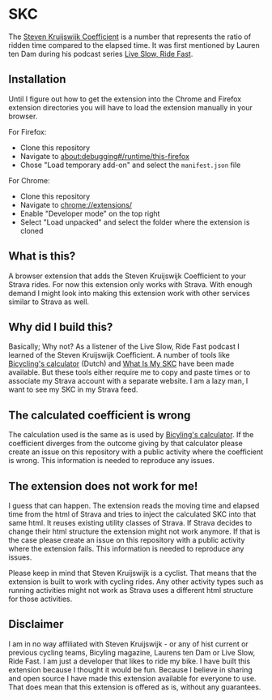 # SKC
The [Steven Kruijswijk Coefficient](https://www.bicycling.com/nl/stijl/a26851320/de-steven-kruijswijk-coefficient/) is a number that represents the ratio of ridden time compared to the elapsed time. It was first mentioned by Lauren ten Dam during his podcast series [Live Slow, Ride Fast](https://www.liveslowridefast.com/).

## Installation
Until I figure out how to get the extension into the Chrome and Firefox extension directories you will have to load the extension manually in your browser.

For Firefox:
- Clone this repository
- Navigate to [about:debugging#/runtime/this-firefox](about:debugging#/runtime/this-firefox)
- Chose "Load temporary add-on" and select the `manifest.json` file

For Chrome:
- Clone this repository
- Navigate to [chrome://extensions/](chrome://extensions/)
- Enable "Developer mode" on the top right
- Select "Load unpacked" and select the folder where the extension is cloned

## What is this?
A browser extension that adds the Steven Kruijswijk Coefficient to your Strava rides. For now this extension only works with Strava. With enough demand I might look into making this extension work with other services similar to Strava as well.

## Why did I build this?
Basically; Why not? As a listener of the Live Slow, Ride Fast podcast I learned of the Steven Kruijswijk Coefficient. A number of tools like [Bicycling's calculator](https://tools.bicycling.nl/steven-kruijswijk-coefficient) (Dutch) and [What Is My SKC](https://whatismyskc.com/) have been made available. But these tools either require me to copy and paste times or to associate my Strava account with a separate website. I am a lazy man, I want to see my SKC in my Strava feed. 

## The calculated coefficient is wrong
The calculation used is the same as is used by [Bicyling's calculator](https://tools.bicycling.nl/steven-kruijswijk-coefficient). If the coefficient diverges from the outcome giving by that calculator please create an issue on this repository with a public activity where the coefficient is wrong. This information is needed to reproduce any issues.

## The extension does not work for me!
I guess that can happen. The extension reads the moving time and elapsed time from the html of Strava and tries to inject the calculated SKC into that same html. It reuses existing utility classes of Strava. If Strava decides to change their html structure the extension might not work anymore. If that is the case please create an issue on this repository with a public activity where the extension fails. This information is needed to reproduce any issues.

Please keep in mind that Steven Kruijswijk is a cyclist. That means that the extension is built to work with cycling rides. Any other activity types such as running activities might not work as Strava uses a different html structure for those activities.

## Disclaimer
I am in no way affiliated with Steven Kruijswijk - or any of hist current or previous cycling teams, Bicyling magazine, Laurens ten Dam or Live Slow, Ride Fast. I am just a developer that likes to ride my bike. I have built this extension because I thought it would be fun. Because I believe in sharing and open source I have made this extension available for everyone to use. That does mean that this extension is offered as is, without any guarantees.